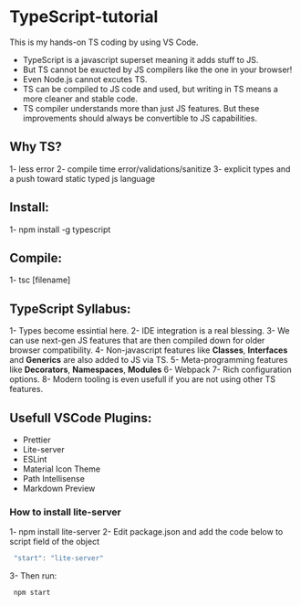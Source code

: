 # TypeScript-tutorial

This is my hands-on TS coding by using VS Code.

* TypeScript is a javascript superset meaning it adds stuff to JS.
* But TS cannot be exucted by JS compilers like the one in your browser!
* Even Node.js cannot excutes TS.
* TS can be compiled to JS code and used, but writing in TS means a more cleaner and stable code.
* TS compiler understands more than just JS features. But these improvements should always be convertible to JS capabilities.

## Why TS?
1- less error
2- compile time error/validations/sanitize
3- explicit types and a push toward static typed js language 

## Install:
1- npm install -g typescript
## Compile:
1- tsc [filename]

## TypeScript Syllabus:

1- Types become essintial here.
2- IDE integration is a real blessing.
3- We can use next-gen JS features that are then compiled down for older browser compatibility.
4- Non-javascript features like **Classes**, **Interfaces** and **Generics** are also added to JS via TS.
5- Meta-programming features like **Decorators**, **Namespaces**, **Modules** 
6- Webpack
7- Rich configuration options.
8- Modern tooling is even usefull if you are not using other TS features.


## Usefull VSCode Plugins:
* Prettier
* Lite-server
* ESLint
* Material Icon Theme
* Path Intellisense
* Markdown Preview

### How to install lite-server
1- npm install lite-server
2- Edit  package.json and add the code below to script field of the object
```javascript
 "start": "lite-server"
```
3- Then run:
```npm
 npm start 
 ```
 